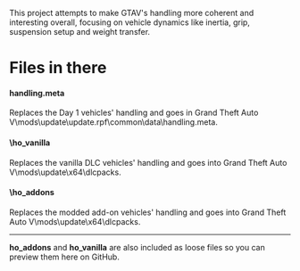 
This project attempts to make GTAV's handling more coherent and interesting overall, focusing on vehicle dynamics like inertia, grip, suspension setup and weight transfer.

# Files in there
#### handling.meta
Replaces the Day 1 vehicles' handling and goes in Grand Theft Auto V\mods\update\update.rpf\common\data\handling.meta.
#### \ho_vanilla
Replaces the vanilla DLC vehicles' handling and goes into Grand Theft Auto V\mods\update\x64\dlcpacks.
#### \ho_addons
Replaces the modded add-on vehicles' handling and goes into Grand Theft Auto V\mods\update\x64\dlcpacks.

---
**ho_addons** and **ho_vanilla** are also included as loose files so you can preview them here on GitHub.
